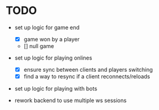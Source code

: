# TODO


- set up logic for game end
  - [x] game won by a player
  - [] null game
- set up logic for playing onlines  
  - [x] ensure sync between clients and players switching
  - [x] find a way to resync if a client reconnects/reloads
- set up logic for playing with bots



- rework backend to use multiple ws sessions